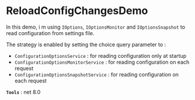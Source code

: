 # ReloadConfigChangesDemo

In this demo, i m using `IOptions`, `IOptionsMonitor` and `IOptionsSnapshot` to read configuration from settings file.

The strategy is enabled by setting the choice query parameter to :
- `ConfigurationOptionsService` : for reading configuration only at startup
- `ConfigurationOptionsMonitorService` : for reading configuration on each request
- `ConfigurationOptionsSnapshotService` : for reading configuration on each request

**`Tools`** : net 8.0